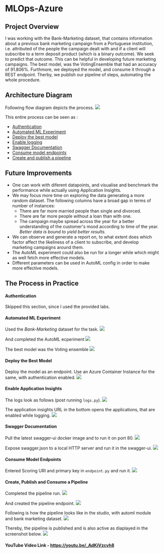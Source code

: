 # MLOps-Azure

## Project Overview
I was working with the Bank-Marketing dataset, that contains information about a previous bank marketing campaign from a Portuguese institution, i.e. attributed of the people the campaign dealt with and if a client will subscribe to a term deposit product (which is a binary outcome).
We seek to predict that outcome. This can be helpful in developing future marketing campaigns.
The best model, was the VotingEnsemble that had an accuracy of 91.806%. Furthmore, we deployed the model, and consume it through a REST endpoint. Therby, we publish our pipeline of steps, automating the whole procedure.

## Architecture Diagram
Following flow diagram depicts the process.
<img src="mlops-flow.png"/>

This entire process can be seen as :
* [Authentication](#auth)
* [Automated ML Experiment](#automl)
* [Deploy the best model](#deploy)
* [Enable logging](#logging)
* [Swagger Documentation](#swagger)
* [Consume model endpoints](#consume)
* [Create and publish a pipeline](#pipeline)

## Future Improvements
* One can work with diferent datapoints, and visualise and benchmark the performance while actually using Application Insights.
* We may focus more time on exploring the data generating a more random dataset. The following columns have a broad gap in terms of number of instances:
    * There are far more married people than single and divorced.
    * There are far more people without a loan than with one.
    * The campaign maybe spread across the year for a better understanding of the customer's mood according to time of the year.
*Better data is bound to yield better results.*
* We can observe and generate a report on, to what extent does which factor affect the likeliness of a client to subscribe, and develop marketing campaigns around them.
* The AutoML experiment could also be run for a longer while which might as well fetch more effective models.
* Different parameters can be used in AutoML config in order to make more effective models.

## The Process in Practice

#### Authentication <a name="auth"></a>
Skipped this section, since I used the provided labs.

#### Automated ML Experiment<a name="automl"></a>
Used the *Bank-Marketing* dataset for the task.
<img src="screenshots/Screen Shot 2021-01-07 at 3.14.00 PM.png"/>

And completed the AutoML ecperiment
<img src="screenshots/Screen Shot 2021-01-07 at 4.20.28 PM.png"/>

The best model was the Voting ensemble
<img src="screenshots/Screen Shot 2021-01-07 at 4.20.40 PM.png"/>

#### Deploy the Best Model<a name="deploy"></a>
Deploy the model as an endpoint. Use an Azure Container Instance for the same, with authentication enabled.
<img src="screenshots/Screen Shot 2021-01-08 at 2.30.10 AM.png"/>

#### Enable Application Insights<a name="logging"></a>
The logs look as follows (post running `logs.py`).
<img src="screenshots/Screen Shot 2021-01-07 at 6.05.50 PM.png"/>

The application insights URL in the bottom opens the applications, that are enabled while logging.
<img src="screenshots/Screen Shot 2021-01-08 at 2.40.16 AM.png"/>

#### Swagger Documentation<a name="swagger"></a>
Pull the latest swagger-ui docker image and to run it on port 80.
<img src="screenshots/Screen Shot 2021-01-07 at 7.05.09 PM.png"/>

Expose swagger.json to a local HTTP server and run it in the swagger-ui.
<img src="screenshots/Screen Shot 2021-01-07 at 7.06.26 PM.png"/>

#### Consume Model Endpoints<a name="consume"></a>
Entered Scoring URI and primary key in `endpoint.py` and run it.
<img src="screenshots/Screen Shot 2021-01-07 at 6.46.48 PM.png"/>

#### Create, Publish and Consume a Pipeline<a name="pipeline"></a>
Completed the pipeline run.
<img src="screenshots/Screen Shot 2021-01-07 at 7.30.23 PM.png"/>

And created the pipeline endpoint.
<img src="screenshots/Screen Shot 2021-01-07 at 7.31.21 PM.png"/>

Following is how the pipeline looks like in the studio, with automl module and bank marketing dataset.
<img src="screenshots/Screen Shot 2021-01-08 at 3.04.09 AM.png"/>

Thereby, the pipeline is published and is also active as diaplayed in the screenshot below.
<img src="screenshots/Screen Shot 2021-01-07 at 7.35.17 PM.png"/>
 
#### YouTube Video Link - https://youtu.be/_AdKiVzcvh8
